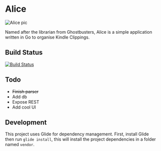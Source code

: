 # Alice

![Alice pic](http://vignette1.wikia.nocookie.net/ghostbusters/images/4/45/Alice_01.jpg/revision/latest?cb=20110716064519)

Named after the librarian from Ghostbusters, Alice is a simple application written in Go to organise Kindle Clippings.

## Build Status
[![Build Status](https://travis-ci.org/willis7/Alice.svg?branch=master)](https://travis-ci.org/willis7/Alice)

## Todo

* <s>Finish parser</s>
* Add db
* Expose REST
* Add cool UI

## Development

This project uses Glide for dependency management. First, install Glide then run `glide install`, this will install the project dependencies in a folder named `vendor`.
